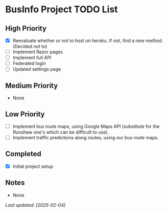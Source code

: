 # BusInfo Project TODO List

## High Priority

- [x] Reevaluate whether or not to host on heroku. If not, find a new method. (Decided not to)
- [ ] Implement Razor pages
- [ ] Implement full API
- [ ] Federated login
- [ ] Updated settings page

## Medium Priority

- None

## Low Priority

- [ ] Implement bus route maps, using Google Maps API (substitute for the Runshaw one's which can be difficult to use).
- [ ] Implement traffic predictions along routes, using our bus route maps.

## Completed

- [x] Initial project setup

## Notes

- None

*Last updated: [2025-02-04]*
